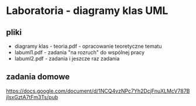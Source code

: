 # Laboratoria - diagramy klas UML

## pliki

* diagramy klas - teoria.pdf - opracowanie teoretyczne tematu
* labuml1.pdf - zadania "na rozruch" do wspólnej pracy
* labuml2.pdf - zadania i jeszcze raz zadania

## zadania domowe

https://docs.google.com/document/d/1NCQ4vzNPc7Yh2DcjFnuXLMcV787BjIsxGztA7tFm3Ts/pub
